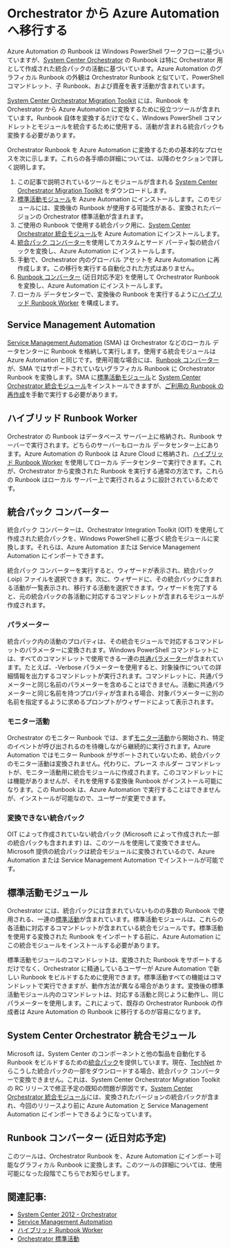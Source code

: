 <properties
   pageTitle="Orchestrator からの Runbook と統合パックを移行する"
   description="System Center Orchestrator の Runbook と統合パックを Azure Automation に移行する方法を説明します。"
   services="automation"
   documentationCenter=""
   authors="bwren"
   manager="stevenka"
   editor="tysonn" />
<tags
   ms.service="automation"
   ms.devlang="na"
   ms.topic="article"
   ms.tgt_pltfrm="na"
   ms.workload="infrastructure-services"
   ms.date="05/22/2015"
   ms.author="bwren" />


# Orchestrator から Azure Automation へ移行する

Azure Automation の Runbook は Windows PowerShell ワークフローに基づいていますが、[System Center Orchestrator](http://technet.microsoft.com/library/hh237242.aspx) の Runbook は特に Orchestrator 用として作成された統合パックの活動に基づいています。Azure Automation のグラフィカル Runbook の外観は Orchestrator Runbook と似ていて、PowerShell コマンドレット、子 Runbook、および資産を表す活動が含まれています。

[System Center Orchestrator Migration Toolkit](http://www.microsoft.com/download/details.aspx?id=47323&WT.mc_id=rss_alldownloads_all) には、Runbook を Orchestrator から Azure Automation に変換するために役立つツールが含まれています。Runbook 自体を変換するだけでなく、Windows PowerShell コマンドレットとモジュールを統合するために使用する、活動が含まれる統合パックも変換する必要があります。

Orchestrator Runbook を Azure Automation に変換するための基本的なプロセスを次に示します。これらの各手順の詳細については、以降のセクションで詳しく説明します。

1.  この記事で説明されているツールとモジュールが含まれる [System Center Orchestrator Migration Toolkit](http://www.microsoft.com/download/details.aspx?id=47323&WT.mc_id=rss_alldownloads_all) をダウンロードします。
2.  [標準活動モジュール](#standard-activities-module)を Azure Automation にインストールします。このモジュールには、変換後の Runbook が使用する可能性がある、変換されたバージョンの Orchestrator 標準活動が含まれます。
2.  ご使用の Runbook で使用する統合パック用に、[System Center Orchestrator 統合モジュール](#system-center-orchestrator-integration-modules)を Azure Automation にインストールします。
3.  [統合パック コンバーター](#integration-pack-converter)を使用してカスタムとサード パーティ製の統合パックを変換し、Azure Automation にインストールします。
4.  手動で、Orchestrator 内のグローバル アセットを Azure Automation に再作成します。この移行を実行する自動化された方式はありません。
5.  [Runbook コンバーター](#runbook-converter-coming-soon) (近日対応予定) を使用して Orchestrator Runbook を変換し、Azure Automation にインストールします。
6.  ローカル データセンターで、変換後の Runbook を実行するように[ハイブリッド Runbook Worker](#hybrid-runbook-worker) を構成します。

## Service Management Automation

[Service Management Automation](http://technet.microsoft.com/library/dn469260.aspx) (SMA) は Orchestrator などのローカル データセンターに Runbook を格納して実行します。使用する統合モジュールは Azure Automation と同じです。使用可能な場合には、[Runbook コンバーター](#runbook-converter-coming-soon)が、SMA ではサポートされていないグラフィカル Runbook に Orchestrator Runbook を変換します。SMA に[標準活動モジュール](#standard-activities-module)と [System Center Orchestrator 統合モジュール](#system-center-orchestrator-integration-modules)をインストールできますが、[ご利用の Runbook の再作成](http://technet.microsoft.com/library/dn469262.aspx)を手動で実行する必要があります。

## ハイブリッド Runbook Worker

Orchestrator の Runbook はデータベース サーバー上に格納され、Runbook サーバーで実行されます。どちらのサーバーもローカル データセンター上にあります。Azure Automation の Runbook は Azure Cloud に格納され、[ハイブリッド Runbook Worker](automation-hybrid-runbook-worker.md) を使用してローカル データセンターで実行できます。これが、Orchestrator から変換された Runbook を実行する通常の方法です。これらの Runbook はローカル サーバー上で実行されるように設計されているためです。

## 統合パック コンバーター

統合パック コンバーターは、Orchestrator Integration Toolkit (OIT) を使用して作成された統合パックを、Windows PowerShell に基づく統合モジュールに変換します。それらは、Azure Automation または Service Management Automation にインポートできます。

統合パック コンバーターを実行すると、ウィザードが表示され、統合パック (.oip) ファイルを選択できます。次に、ウィザードに、その統合パックに含まれる活動が一覧表示され、移行する活動を選択できます。ウィザードを完了すると、元の統合パックの各活動に対応するコマンドレットが含まれるモジュールが作成されます。


### パラメーター

統合パック内の活動のプロパティは、その統合モジュールで対応するコマンドレットのパラメーターに変換されます。Windows PowerShell コマンドレットには、すべてのコマンドレットで使用できる一連の[共通パラメーター](http://technet.microsoft.com/library/hh847884.aspx)が含まれています。たとえば、-Verbose パラメーターを使用すると、対象操作についての詳細情報を出力するコマンドレットが実行されます。コマンドレットに、共通パラメーターと同じ名前のパラメーターを含めることはできません。活動に共通パラメーターと同じ名前を持つプロパティが含まれる場合、対象パラメーターに別の名前を指定するように求めるプロンプトがウィザードによって表示されます。

### モニター活動

Orchestrator のモニター Runbook では、まず[モニター活動](http://technet.microsoft.com/library/hh403827.aspx)から開始され、特定のイベントが呼び出されるのを待機しながら継続的に実行されます。Azure Automation ではモニター Runbook がサポートされていないため、統合パックのモニター活動は変換されません。代わりに、プレース ホルダー コマンドレットが、モニター活動用に統合モジュールに作成されます。このコマンドレットには機能がありませんが、それを使用する変換後 Runbook がインストール可能になります。この Runbook は、Azure Automation で実行することはできませんが、インストールが可能なので、ユーザーが変更できます。

### 変換できない統合パック

OIT によって作成されていない統合パック (Microsoft によって作成された一部の統合パックも含まれます) は、このツールを使用して変換できません。Microsoft 提供の統合パックは統合モジュールに変換されているので、Azure Automation または Service Management Automation でインストールが可能です。


## 標準活動モジュール

Orchestrator には、統合パックには含まれていないものの多数の Runbook で使用される、一連の[標準活動](http://technet.microsoft.com/library/hh403832.aspx)が含まれています。標準活動モジュールは、これらの各活動に対応するコマンドレットが含まれている統合モジュールです。標準活動を使用する変換された Runbook をインポートする前に、Azure Automation にこの統合モジュールをインストールする必要があります。

標準活動モジュールのコマンドレットは、変換された Runbook をサポートするだけでなく、Orchestrator に精通しているユーザーが Azure Automation で新しい Runbook をビルドするために使用できます。標準活動すべての機能はコマンドレットで実行できますが、動作方法が異なる場合があります。変換後の標準活動モジュール内のコマンドレットは、対応する活動と同じように動作し、同じパラメーターを使用します。これによって、既存の Orchestrator Runbook の作成者は Azure Automation の Runbook に移行するのが容易になります。

## System Center Orchestrator 統合モジュール
Microsoft は、System Center のコンポーネントと他の製品を自動化する Runbook をビルドするための[統合パック](http://technet.microsoft.com/library/hh295851.aspx)を提供しています。現在、[TechNet](http://www.microsoft.com/download/details.aspx?id=39622) からこうした統合パックの一部をダウンロードする場合、統合パック コンバーターで変換できません。これは、System Center Orchestrator Migration Toolkit の RC リリースで修正予定の既知の問題が原因です。[System Center Orchestrator 統合モジュール](http://www.microsoft.com/download/details.aspx?id=47324&WT.mc_id=rss_alldownloads_all)には、変換されたバージョンの統合パックが含まれ、今回のリリースより前に Azure Automation と Service Management Automation にインポートできるようになっています。

## Runbook コンバーター (近日対応予定)

このツールは、Orchestrator Runbook を、Azure Automation にインポート可能なグラフィカル Runbook に変換します。このツールの詳細については、使用可能になった段階でこちらでお知らせします。

## 関連記事:

- [System Center 2012 - Orchestrator](http://technet.microsoft.com/library/hh237242.aspx)
- [Service Management Automation](https://technet.microsoft.com/library/dn469260.aspx)
- [ハイブリッド Runbook Worker](automation-hybrid-runbook-worker.md)
- [Orchestrator 標準活動](http://technet.microsoft.com/library/hh403832.aspx)
 

<!---HONumber=August15_HO6-->